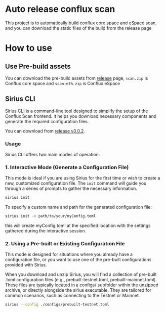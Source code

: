 # Auto release conflux scan

This project is to automatically build conflux core space and eSpace scan, and you can download the static files of the build from the release page

# How to use

## Use Pre-build assets

You can download the pre-build assets from [release](https://github.com/Conflux-Chain/sirius-auto-release/releases) page, `scan.zip` is Conflux core space and `scan-eth.zip` is Conflux eSpace

## Sirius CLI

Sirius CLI is a command-line tool designed to simplify the setup of the Conflux Scan frontend. It helps you download necessary components and generate the required configuration files.

You can download from [release v0.0.2](https://github.com/Conflux-Chain/sirius-auto-release/releases/tag/v0.0.2).

### Usage

Sirius CLI offers two main modes of operation:

### 1. Interactive Mode (Generate a Configuration File)

This mode is ideal if you are using Sirius for the first time or wish to create a new, customized configuration file. The `init` command will guide you through a series of prompts to gather the necessary information.

```bash
sirius init
```

To specify a custom name and path for the generated configuration file:

```bash
sirius init -o path/to/your/myConfig.toml
```

this will create myConfig.toml at the specified location with the settings gathered during the interactive session.

### 2. Using a Pre-built or Existing Configuration File

This mode is designed for situations where you already have a configuration file, or you want to use one of the pre-built configurations provided with Sirius.

When you download and unzip Sirius, you will find a collection of pre-built .toml configuration files (e.g., prebuilt-testnet.toml, prebuilt-mainnet.toml). These files are typically located in a configs/ subfolder within the unzipped archive, or directly alongside the sirius executable. They are tailored for common scenarios, such as connecting to the Testnet or Mainnet.

```bash
sirius --config ./configs/prebuilt-testnet.toml
```
